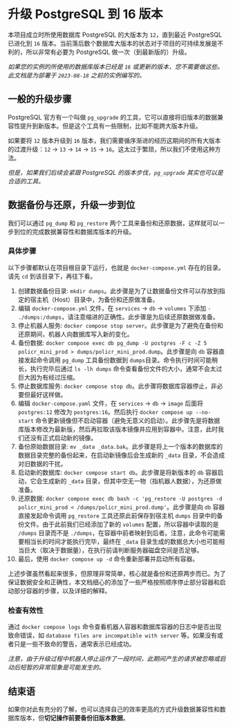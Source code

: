 # 升级 PostgreSQL 到 16 版本

本项目成立时所使用数据库 PostgreSQL 的大版本为 `12`，直到最近 PostgreSQL 已进化到 `16` 版本。当前落后数个数据库大版本的状态对于项目的可持续发展是不利的，所以非常有必要为 PostgreSQL 做一次（到最新版的）升级。

_如果您的实例的所使用的数据库版本已经是 `16` 或更新的版本，您不需要做这些。此文档是为部署于 `2023-08-18` 之前的实例编写的。_

## 一般的升级步骤

PostgreSQL 官方有一个叫做 `pg_upgrade` 的工具，它可以直接将旧版本的数据兼容性提升到新版本。但是这个工具有一些限制，比如不能跨大版本升级。

如果要将 `12` 版本升级到 `16` 版本，我们需要循序渐进的经历这期间的所有大版本的过渡升级：`12` -> `13` -> `14` -> `15` -> `16`。这太过于繁琐，所以我们不使用这种方法。

_但是，如果我们后续会紧跟 PostgreSQL 的版本步伐，`pg_upgrade` 其实也可以是合适的工具。_

## 数据备份与还原，升级一步到位

我们可以通过 `pg_dump` 和 `pg_restore` 两个工具来备份和还原数据，这样就可以一步到位的完成数据兼容性和数据库版本的升级。

### 具体步骤

以下步骤都默认在项目根目录下运行，也就是 `docker-compose.yml` 存在的目录。请先 `cd` 到该目录下，再往下看。

1. 创建数据备份目录: `mkdir dumps`。此步骤是为了让数据备份文件可以存放到指定的宿主机（Host）目录中，为备份和还原做准备。
1. 编辑 `docker-compose.yml` 文件，在 `services` -> `db` -> `volumes` 下添加 `- ./dumps:/dumps`，请注意缩进的正确性。此步骤是为后续还原数据做准备。
1. 停止机器人服务: `docker compose stop server`。此步骤是为了避免在备份和还原期间，机器人向数据库写入新的变化。
1. 备份数据: `docker compose exec db pg_dump -U postgres -F c -Z 5 policr_mini_prod > dumps/policr_mini_prod.dump`。此步骤是向 `db` 容器直接发起命令调用 `pg_dump` 工具备份数据到 `dumps`目录。命令执行时间可能稍长，执行完毕后通过 `ls -lh dumps` 命令查看备份文件的大小，通常不会太过巨大因为有经过压缩。
1. 停止数据库服务: `docker compose stop db`。此步骤将数据库容器停止，非必要但最好这样做。
1. 编辑 `docker-compose.yaml` 文件，在 `services` -> `db` -> `image` 后面将 `postgres:12` 修改为 `postgres:16`。然后执行 `docker compose up --no-start` 命令更新镜像但不启动容器（避免无意义的启动）。此步骤先是将数据库版本修改为最新版，然后再拉取该版本镜像并应用到容器中。注意，此时我们还没有正式启动新的镜像。
1. 备份原始数据目录: `mv _data _data.bak`。此步骤是将上一个版本的数据库的数据目录完整的备份起来，在启动新镜像后会生成新的 `_data` 目录，不会造成对旧数据的干扰。
1. 启动新的数据库: `docker compose start db`。此步骤是将新版本的 `db` 容器启动，它会生成新的 `_data` 目录，但其中空无一物（指机器人数据），为还原做准备。
1. 还原数据: `docker compose exec db bash -c 'pg_restore -U postgres -d policr_mini_prod < /dumps/policr_mini_prod.dump'`。此步骤是向 `db` 容器直接发起命令调用 `pg_restore` 工具还原此前保存到宿主机 `dumps` 目录中的备份文件。由于此前我们已经添加了新的 `volumes` 配置，所以容器中读取的是 `/dumps` 目录而不是 `./dumps`，在容器中前者映射到后者。注意，此命令可能需要相当长的时间才能执行完毕，最终在 `_data` 目录生成的数据总大小也可能相当巨大（取决于数据量），在执行前请判断服务器磁盘空间是否足够。
1. 最后，使用 `docker compose up -d` 命令重新部署并启动所有容器。

上述步骤虽然看起来很多，但原理非常简单，核心就是备份和还原两步而已。为了保证数据安全和正确性，本文档细心的添加了一些严格按照顺序停止部分容器和启动部分容器的步骤，以及详细的解释。

### 检查有效性

通过 `docker compose logs` 命令查看机器人容器和数据库容器的日志中是否出现致命错误，如 `database files are incompatible with server` 等。如果没有或者只是一些不致命的警告，通常表示已经成功。

_注意，由于升级过程中机器人停止运作了一段时间，此期间产生的请求被忽略或启动后短暂的异常现象是可能发生的。_

## 结束语

如果你对此有充分的了解，也可以选择自己的效率更高的方式升级数据兼容性和数据库版本，但**切记操作前要备份旧版本数据**。
